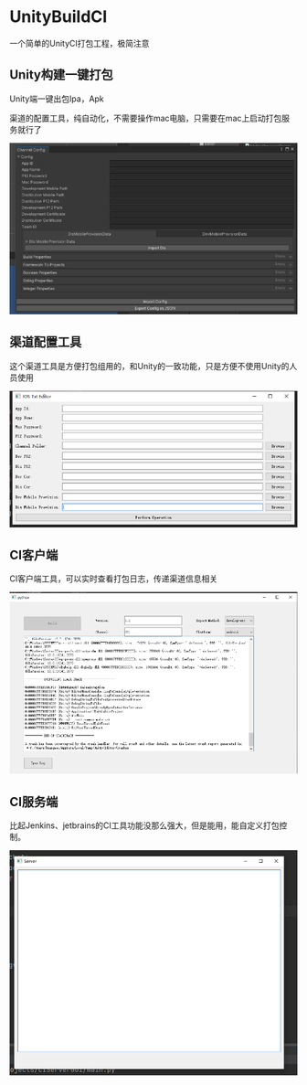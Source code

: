 # UnityBuildCI
一个简单的UnityCI打包工程，极简注意

## Unity构建一键打包

Unity端一键出包Ipa，Apk

渠道的配置工具，纯自动化，不需要操作mac电脑，只需要在mac上启动打包服务就行了

![image-20231026112715280](Img\image-20231026112715280.png)

## 渠道配置工具

这个渠道工具是方便打包组用的，和Unity的一致功能，只是方便不使用Unity的人员使用

![image-20231026113409048](Img\image-20231026113409048.png)

## CI客户端

CI客户端工具，可以实时查看打包日志，传递渠道信息相关

![image-20231026112956347](Img\image-20231026112956347.png)

## CI服务端

比起Jenkins、jetbrains的CI工具功能没那么强大，但是能用，能自定义打包控制。

![image-20231026113042251](Img\image-20231026113042251.png)